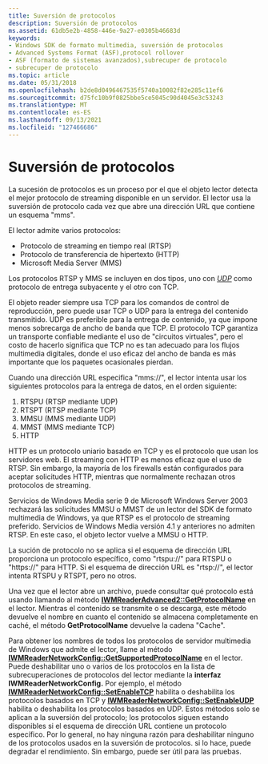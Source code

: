 ```yaml
---
title: Suversión de protocolos
description: Suversión de protocolos
ms.assetid: 61db5e2b-4858-446e-9a27-e0305b46683d
keywords:
- Windows SDK de formato multimedia, suversión de protocolos
- Advanced Systems Format (ASF),protocol rollover
- ASF (formato de sistemas avanzados),subrecuper de protocolo
- subrecuper de protocolo
ms.topic: article
ms.date: 05/31/2018
ms.openlocfilehash: b2de8d0496467535f5740a10082f82e285c11ef6
ms.sourcegitcommit: d75fc10b9f0825bbe5ce5045c90d4045e3c53243
ms.translationtype: MT
ms.contentlocale: es-ES
ms.lasthandoff: 09/13/2021
ms.locfileid: "127466686"
---
```

# <a name="protocol-rollover"></a>Suversión de protocolos

La sucesión de protocolos es un proceso por el que el objeto lector detecta el mejor protocolo de streaming disponible en un servidor. El lector usa la suversión de protocolo cada vez que abre una dirección URL que contiene un esquema "mms".

El lector admite varios protocolos:

-   Protocolo de streaming en tiempo real (RTSP)
-   Protocolo de transferencia de hipertexto (HTTP)
-   Microsoft Media Server (MMS)

Los protocolos RTSP y MMS se incluyen en dos tipos, uno con [*UDP*](wmformat-glossary.md) como protocolo de entrega subyacente y el otro con TCP.

El objeto reader siempre usa TCP para los comandos de control de reproducción, pero puede usar TCP o UDP para la entrega del contenido transmitido. UDP es preferible para la entrega de contenido, ya que impone menos sobrecarga de ancho de banda que TCP. El protocolo TCP garantiza un transporte confiable mediante el uso de "circuitos virtuales", pero el costo de hacerlo significa que TCP no es tan adecuado para los flujos multimedia digitales, donde el uso eficaz del ancho de banda es más importante que los paquetes ocasionales pierdan.

Cuando una dirección URL especifica "mms://", el lector intenta usar los siguientes protocolos para la entrega de datos, en el orden siguiente:

1.  RTSPU (RTSP mediante UDP)
2.  RTSPT (RTSP mediante TCP)
3.  MMSU (MMS mediante UDP)
4.  MMST (MMS mediante TCP)
5.  HTTP

HTTP es un protocolo uniario basado en TCP y es el protocolo que usan los servidores web. El streaming con HTTP es menos eficaz que el uso de RTSP. Sin embargo, la mayoría de los firewalls están configurados para aceptar solicitudes HTTP, mientras que normalmente rechazan otros protocolos de streaming.

Servicios de Windows Media serie 9 de Microsoft Windows Server 2003 rechazará las solicitudes MMSU o MMST de un lector del SDK de formato multimedia de Windows, ya que RTSP es el protocolo de streaming preferido. Servicios de Windows Media versión 4.1 y anteriores no admiten RTSP. En este caso, el objeto lector vuelve a MMSU o HTTP.

La sución de protocolo no se aplica si el esquema de dirección URL proporciona un protocolo específico, como "rtspu://" para RTSPU o "https://" para HTTP. Si el esquema de dirección URL es "rtsp://", el lector intenta RTSPU y RTSPT, pero no otros.

Una vez que el lector abre un archivo, puede consultar qué protocolo está usando llamando al método [**IWMReaderAdvanced2::GetProtocolName**](/previous-versions/windows/desktop/api/Wmsdkidl/nf-wmsdkidl-iwmreaderadvanced2-getprotocolname) en el lector. Mientras el contenido se transmite o se descarga, este método devuelve el nombre en cuanto el contenido se almacena completamente en caché, el método **GetProtocolName** devuelve la cadena "Cache".

Para obtener los nombres de todos los protocolos de servidor multimedia de Windows que admite el lector, llame al método [**IWMReaderNetworkConfig::GetSupportedProtocolName**](/previous-versions/windows/desktop/api/Wmsdkidl/nf-wmsdkidl-iwmreadernetworkconfig-getsupportedprotocolname) en el lector. Puede deshabilitar uno o varios de los protocolos en la lista de subrecuperaciones de protocolos del lector mediante la **interfaz IWMReaderNetworkConfig.** Por ejemplo, el método [**IWMReaderNetworkConfig::SetEnableTCP**](/previous-versions/windows/desktop/api/Wmsdkidl/nf-wmsdkidl-iwmreadernetworkconfig-setenabletcp) habilita o deshabilita los protocolos basados en TCP y [**IWMReaderNetworkConfig::SetEnableUDP**](/previous-versions/windows/desktop/api/Wmsdkidl/nf-wmsdkidl-iwmreadernetworkconfig-setenableudp) habilita o deshabilita los protocolos basados en UDP. Estos métodos solo se aplican a la suversión del protocolo; los protocolos siguen estando disponibles si el esquema de dirección URL contiene un protocolo específico. Por lo general, no hay ninguna razón para deshabilitar ninguno de los protocolos usados en la suversión de protocolos. si lo hace, puede degradar el rendimiento. Sin embargo, puede ser útil para las pruebas.

 

 




